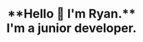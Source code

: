<h1 align="center">
  **Hello 🗿 I'm Ryan.** <br>I'm a junior developer.
  <br><br>
</h1>

<br><br>

